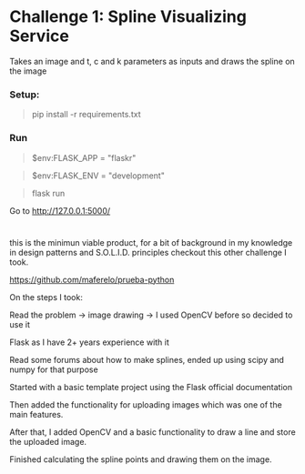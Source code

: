 # Challenge 1: Spline Visualizing Service

Takes an image and
t, c and k parameters as inputs and draws the spline on the image

### Setup:

> pip install -r requirements.txt

### Run

> $env:FLASK_APP = "flaskr"

> $env:FLASK_ENV = "development"

> flask run

Go to http://127.0.0.1:5000/

#

this is the minimun viable product, for a bit of background in my knowledge in
design patterns and S.O.L.I.D. principles checkout this other challenge I took.

https://github.com/maferelo/prueba-python

On the steps I took:

Read the problem -> image drawing -> I used OpenCV before so decided to use it

Flask as I have 2+ years experience with it

Read some forums about how to make splines, ended up using scipy and numpy for that purpose


Started with a basic template project using the Flask official documentation

Then added the functionality for uploading images which was one of the main features.

After that, I added OpenCV and a basic functionality to draw a line and store the uploaded
image.

Finished calculating the spline points and drawing them on the image.
